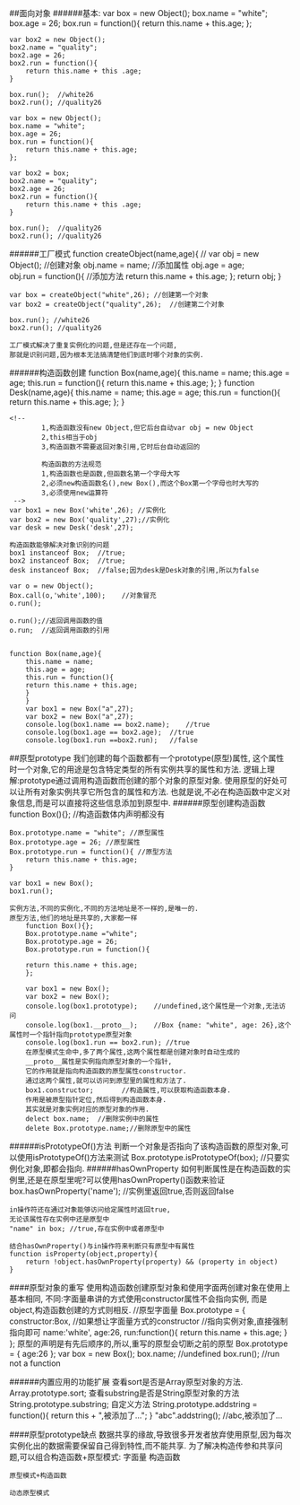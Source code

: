 ##面向对象
######基本:
    var box = new Object();
    box.name = "white";
    box.age = 26;
    box.run = function(){
    	return this.name + this.age;
    };

    var box2 = new Object();
    box2.name = "quality";
    box2.age = 26;
    box2.run = function(){
    	return this.name + this .age;
    }

    box.run();  //white26
    box2.run();	//quality26

    var box = new Object();
    box.name = "white";
    box.age = 26;
    box.run = function(){
    	return this.name + this.age;
    };

    var box2 = box;
    box2.name = "quality";
    box2.age = 26;
    box2.run = function(){
    	return this.name + this .age;
    }

    box.run();  //quality26
    box2.run();	//quality26
######工厂模式
    function createObject(name,age){  //
    	var obj = new Object();					//创建对象
    	obj.name = name;		//添加属性
    	obj.age = age;			
    	obj.run = function(){		//添加方法
    		return this.name + this.age;
    	};
    	return obj;
    }

    var box = createObject("white",26); //创建第一个对象
    var box2 = createObject("quality",26);  //创建第二个对象

    box.run(); //white26   
    box2.run(); //quality26

    工厂模式解决了重复实例化的问题,但是还存在一个问题,
    那就是识别问题,因为根本无法搞清楚他们到底时哪个对象的实例.
######构造函数创建
    function Box(name,age){
    	this.name = name;
    	this.age = age;
    	this.run = function(){
				return this.name + this.age;
    	};
    }
    function Desk(name,age){
    	this.name = name;
    	this.age = age;
    	this.run = function(){
				return this.name + this.age;
    	};
    }

    <!-- 
			1,构造函数没有new Object,但它后台自动var obj = new Object
			2,this相当于obj
			3,构造函数不需要返回对象引用,它时后台自动返回的
			
			构造函数的方法规范
			1,构造函数也是函数,但函数名第一个字母大写
			2,必须new构造函数名(),new Box(),而这个Box第一个字母也时大写的
			3,必须使用new运算符
     -->
    var box1 = new Box('white',26); //实例化
    var box2 = new Box('quality',27);//实例化
    var desk = new Desk('desk',27);

    构造函数能够解决对象识别的问题
    box1 instanceof Box;  //true;
    box2 instanceof Box;  //true;
    desk instanceof Box;  //false;因为desk是Desk对象的引用,所以为false

    var o = new Object();
    Box.call(o,'white',100);	//对象冒充
    o.run();

    o.run();//返回调用函数的值
    o.run;  //返回调用函数的引用


    function Box(name,age){
		this.name = name;
		this.age = age;
		this.run = function(){
		return this.name + this.age;
		}
		}
		var box1 = new Box("a",27);
		var box2 = new Box("a",27);
		console.log(box1.name == box2.name); 	//true
		console.log(box1.age == box2.age); 	//true
		console.log(box1.run ==box2.run); 	//false

##原型prototype
    我们创建的每个函数都有一个prototype(原型)属性,
    这个属性时一个对象,它的用途是包含特定类型的所有实例共享的属性和方法.
    逻辑上理解:prototype通过调用构造函数而创建的那个对象的原型对象.
    使用原型的好处可以让所有对象实例共享它所包含的属性和方法.
    也就是说,不必在构造函数中定义对象信息,而是可以直接将这些信息添加到原型中.
######原型创建构造函数
    function Box(){};  //构造函数体内声明都没有

    Box.prototype.name = "white"; //原型属性
    Box.prototype.age = 26; //原型属性
    Box.prototype.run = function(){	//原型方法
    	return this.name + this.age;
    }

    var box1 = new Box();
    box1.run();

    实例方法,不同的实例化,不同的方法地址是不一样的,是唯一的.
    原型方法,他们的地址是共享的,大家都一样
		function Box(){};
		Box.prototype.name ="white";
		Box.prototype.age = 26;
		Box.prototype.run = function(){

		return this.name + this.age;
		};

		var box1 = new Box();
		var box2 = new Box();
		console.log(box1.prototype); 	//undefined,这个属性是一个对象,无法访问
		console.log(box1.__proto__);	//Box {name: "white", age: 26},这个属性时一个指针指向prototype原型对象
		console.log(box1.run == box2.run); //true
		在原型模式生命中,多了两个属性,这两个属性都是创建对象时自动生成的
		__proto__属性是实例指向原型对象的一个指针,
		它的作用就是指向构造函数的原型属性constructor.
		通过这两个属性,就可以访问到原型里的属性和方法了.
		box1.constructor;		//构造属性,可以获取构造函数本身.
		作用是被原型指针定位,然后得到构造函数本身.
		其实就是对象实例对应的原型对象的作用.
		delect box.name;  //删除实例中的属性
		delete Box.prototype.name;//删除原型中的属性


######isPrototypeOf()方法
    判断一个对象是否指向了该构造函数的原型对象,可以使用isPrototypeOf()方法来测试
    Box.prototype.isPrototypeOf(box);  //只要实例化对象,即都会指向.
######hasOwnProperty
    如何判断属性是在构造函数的实例里,还是在原型里呢?可以使用hasOwnProperty()函数来验证
    box.hasOwnProperty('name'); //实例里返回true,否则返回false

    in操作符还在通过对象能够访问给定属性时返回true,
    无论该属性存在实例中还是原型中
    "name" in box; //true,存在实例中或者原型中

    结合hasOwnProperty()与in操作符来判断只有原型中有属性
    function isProperty(object,property){
    	return !object.hasOwnProperty(property) && (property in object)
    }

####原型对象的重写
    使用构造函数创建原型对象和使用字面两创建对象在使用上基本相同,
    不同:字面量串讲的方式使用constructor属性不会指向实例,
    而是object,构造函数创建的方式则相反.
    //原型字面量
    Box.prototype = {
    	constructor:Box,		//如果想让字面量方式的constructor
  												//指向实例对象,直接强制指向即可
			name:'white',
			age:26,
			run:function(){
				return this.name + this.age;
			}
    };
    原型的声明是有先后顺序的,所以,重写的原型会切断之前的原型
    Box.prototype = {
    	age:26
    };
    var box = new Box();
    box.name;		//undefined
    box.run();	//run not a function

######内置应用的功能扩展
    查看sort是否是Array原型对象的方法.
    Array.prototype.sort;
    查看substring是否是String原型对象的方法
    String.prototype.substring;
    自定义方法
    String.prototype.addstring = function(){
    	return this + ",被添加了...";
    }
		"abc".addstring(); //abc,被添加了...

####原型prototype缺点
    数据共享的缘故,导致很多开发者放弃使用原型,因为每次
    实例化出的数据需要保留自己得到特性,而不能共享.
    为了解决构造传参和共享问题,可以组合构造函数+原型模式:
    字面量
    构造函数

    原型模式+构造函数

    动态原型模式

